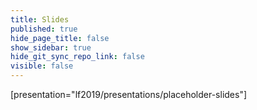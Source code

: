 ```yaml
---
title: Slides
published: true
hide_page_title: false
show_sidebar: true
hide_git_sync_repo_link: false
visible: false
---
```


[presentation="lf2019/presentations/placeholder-slides"]
